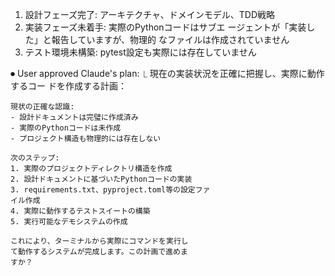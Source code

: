 
  1. 設計フェーズ完了:
  アーキテクチャ、ドメインモデル、TDD戦略
  2. 実装フェーズ未着手: 実際のPythonコードはサブエ
  ージェントが「実装した」と報告していますが、物理的
  なファイルは作成されていません
  3. テスト環境未構築:
  pytest設定も実際には存在していません
                                                    
⏺ User approved Claude's plan:
  ⎿ 現在の実装状況を正確に把握し、実際に動作するコー
    ドを作成する計画：

    現状の正確な認識:
    - 設計ドキュメントは完璧に作成済み
    - 実際のPythonコードは未作成
    - プロジェクト構造も物理的には存在しない

    次のステップ:
    1. 実際のプロジェクトディレクトリ構造を作成
    2. 設計ドキュメントに基づいたPythonコードの実装
    3. requirements.txt、pyproject.toml等の設定ファ
    イル作成
    4. 実際に動作するテストスイートの構築
    5. 実行可能なデモシステムの作成

    これにより、ターミナルから実際にコマンドを実行し
    て動作するシステムが完成します。この計画で進めま
    すか？